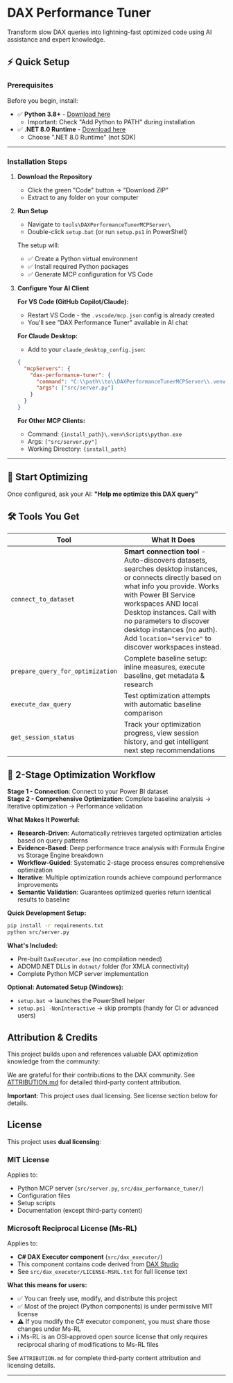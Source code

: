 # DAX Performance Tuner

Transform slow DAX queries into lightning-fast optimized code using AI assistance and expert knowledge.

## ⚡ Quick Setup

### **Prerequisites**

Before you begin, install:
- ✅ **Python 3.8+** - [Download here](https://python.org/downloads/)
  - Important: Check "Add Python to PATH" during installation
- ✅ **\.NET 8.0 Runtime** - [Download here](https://dotnet.microsoft.com/download/dotnet/8.0)
  - Choose ".NET 8.0 Runtime" (not SDK)

---

### **Installation Steps**

1. **Download the Repository**
   - Click the green "Code" button → "Download ZIP"
   - Extract to any folder on your computer

2. **Run Setup**
   - Navigate to `tools\DAXPerformanceTunerMCPServer\`
   - Double-click `setup.bat` (or run `setup.ps1` in PowerShell)
   
   The setup will:
   - ✅ Create a Python virtual environment
   - ✅ Install required Python packages
   - ✅ Generate MCP configuration for VS Code

3. **Configure Your AI Client**
   
   **For VS Code (GitHub Copilot/Claude):**
   - Restart VS Code - the `.vscode/mcp.json` config is already created
   - You'll see "DAX Performance Tuner" available in AI chat
   
   **For Claude Desktop:**
   - Add to your `claude_desktop_config.json`:
   ```json
   {
     "mcpServers": {
       "dax-performance-tuner": {
         "command": "C:\\path\\to\\DAXPerformanceTunerMCPServer\\.venv\\Scripts\\python.exe",
         "args": ["src/server.py"]
       }
     }
   }
   ```
   
   **For Other MCP Clients:**
   - Command: `{install_path}\.venv\Scripts\python.exe`
   - Args: `["src/server.py"]`
   - Working Directory: `{install_path}`

---

## 🎉 Start Optimizing

Once configured, ask your AI: **"Help me optimize this DAX query"**


## 🛠️ Tools You Get

| Tool | What It Does |
|------|--------------|
| `connect_to_dataset` | **Smart connection tool** - Auto-discovers datasets, searches desktop instances, or connects directly based on what info you provide. Works with Power BI Service workspaces AND local Desktop instances. Call with no parameters to discover desktop instances (no auth). Add `location="service"` to discover workspaces instead. |
| `prepare_query_for_optimization` | Complete baseline setup: inline measures, execute baseline, get metadata & research |
| `execute_dax_query` | Test optimization attempts with automatic baseline comparison |
| `get_session_status` | Track your optimization progress, view session history, and get intelligent next step recommendations |

## 🚀 2-Stage Optimization Workflow

**Stage 1 - Connection**: Connect to your Power BI dataset  
**Stage 2 - Comprehensive Optimization**: Complete baseline analysis → Iterative optimization → Performance validation

**What Makes It Powerful:**
- **Research-Driven**: Automatically retrieves targeted optimization articles based on query patterns
- **Evidence-Based**: Deep performance trace analysis with Formula Engine vs Storage Engine breakdown
- **Workflow-Guided**: Systematic 2-stage process ensures comprehensive optimization
- **Iterative**: Multiple optimization rounds achieve compound performance improvements
- **Semantic Validation**: Guarantees optimized queries return identical results to baseline

**Quick Development Setup:**
```bash
pip install -r requirements.txt
python src/server.py
```

**What's Included:**
- Pre-built `DaxExecutor.exe` (no compilation needed)
- ADOMD.NET DLLs in `dotnet/` folder (for XMLA connectivity)
- Complete Python MCP server implementation

**Optional: Automated Setup (Windows):**
- `setup.bat` → launches the PowerShell helper
- `setup.ps1 -NonInteractive` → skip prompts (handy for CI or advanced users)

## Attribution & Credits

This project builds upon and references valuable DAX optimization knowledge from the community:

We are grateful for their contributions to the DAX community. See [ATTRIBUTION.md](ATTRIBUTION.md) for detailed third-party content attribution.

**Important**: This project uses dual licensing. See license section below for details.

## License

This project uses **dual licensing**:

### MIT License
Applies to:
- Python MCP server (`src/server.py`, `src/dax_performance_tuner/`)
- Configuration files
- Setup scripts
- Documentation (except third-party content)

### Microsoft Reciprocal License (Ms-RL)
Applies to:
- **C# DAX Executor component** (`src/dax_executor/`)
- This component contains code derived from [DAX Studio](https://github.com/DaxStudio/DaxStudio)
- See `src/dax_executor/LICENSE-MSRL.txt` for full license text

**What this means for users:**
- ✅ You can freely use, modify, and distribute this project
- ✅ Most of the project (Python components) is under permissive MIT license
- ⚠️ If you modify the C# executor component, you must share those changes under Ms-RL
- ℹ️ Ms-RL is an OSI-approved open source license that only requires reciprocal sharing of modifications to Ms-RL files

See `ATTRIBUTION.md` for complete third-party content attribution and licensing details.

---
